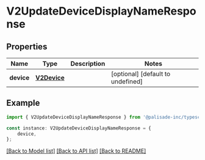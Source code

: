 # V2UpdateDeviceDisplayNameResponse


## Properties

Name | Type | Description | Notes
------------ | ------------- | ------------- | -------------
**device** | [**V2Device**](V2Device.md) |  | [optional] [default to undefined]

## Example

```typescript
import { V2UpdateDeviceDisplayNameResponse } from '@palisade-inc/typescript-sdk';

const instance: V2UpdateDeviceDisplayNameResponse = {
    device,
};
```

[[Back to Model list]](../README.md#documentation-for-models) [[Back to API list]](../README.md#documentation-for-api-endpoints) [[Back to README]](../README.md)
